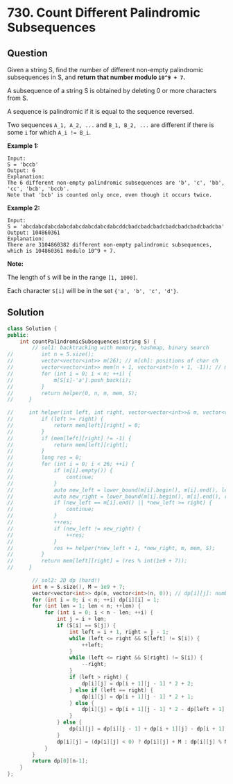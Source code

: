 # 730. Count Different Palindromic Subsequences

## Question

Given a string S, find the number of different non-empty palindromic subsequences in S, and **return that number modulo `10^9 + 7`.**

A subsequence of a string S is obtained by deleting 0 or more characters from S.

A sequence is palindromic if it is equal to the sequence reversed.

Two sequences `A_1, A_2, ...` and `B_1, B_2, ...` are different if there is some `i` for which `A_i != B_i`.

**Example 1:**

```text
Input: 
S = 'bccb'
Output: 6
Explanation: 
The 6 different non-empty palindromic subsequences are 'b', 'c', 'bb', 'cc', 'bcb', 'bccb'.
Note that 'bcb' is counted only once, even though it occurs twice.
```

**Example 2:**

```text
Input: 
S = 'abcdabcdabcdabcdabcdabcdabcdabcddcbadcbadcbadcbadcbadcbadcbadcba'
Output: 104860361
Explanation: 
There are 3104860382 different non-empty palindromic subsequences, which is 104860361 modulo 10^9 + 7.
```

**Note:**

The length of `S` will be in the range `[1, 1000]`.

Each character `S[i]` will be in the set `{'a', 'b', 'c', 'd'}`.

## Solution

```cpp
class Solution {
public:
    int countPalindromicSubsequences(string S) {
        // sol1: backtracking with memory, hashmap, binary search
//         int n = S.size();
//         vector<vector<int>> m(26); // m[ch]: positions of char ch
//         vector<vector<int>> mem(n + 1, vector<int>(n + 1, -1)); // mem[i][j]: number of palindrome subsequences in S[i:j]
//         for (int i = 0; i < n; ++i) {
//             m[S[i]-'a'].push_back(i);
//         }
//         return helper(0, n, m, mem, S);
//     }
    
//     int helper(int left, int right, vector<vector<int>>& m, vector<vector<int>>& mem, string& S) {
//         if (left >= right) {
//             return mem[left][right] = 0;
//         }
//         if (mem[left][right] != -1) {
//             return mem[left][right];
//         }
//         long res = 0;
//         for (int i = 0; i < 26; ++i) {
//             if (m[i].empty()) {
//                 continue;
//             }
//             auto new_left = lower_bound(m[i].begin(), m[i].end(), left);
//             auto new_right = lower_bound(m[i].begin(), m[i].end(), right) - 1;
//             if (new_left == m[i].end() || *new_left >= right) {
//                 continue;
//             }
//             ++res;
//             if (new_left != new_right) {
//                 ++res;
//             }
//             res += helper(*new_left + 1, *new_right, m, mem, S);
//         }
//         return mem[left][right] = (res % int(1e9 + 7));
//     }
        
        // sol2: 2D dp (hard!)
        int n = S.size(), M = 1e9 + 7;
        vector<vector<int>> dp(n, vector<int>(n, 0)); // dp[i][j]: number of palindrome subsequences in S[i:j]
        for (int i = 0; i < n; ++i) dp[i][i] = 1;
        for (int len = 1; len < n; ++len) {
            for (int i = 0; i < n - len; ++i) {
                int j = i + len;
                if (S[i] == S[j]) {
                    int left = i + 1, right = j - 1;
                    while (left <= right && S[left] != S[i]) {
                        ++left;
                    }
                    while (left <= right && S[right] != S[i]) {
                        --right;
                    }
                    if (left > right) {
                        dp[i][j] = dp[i + 1][j - 1] * 2 + 2;
                    } else if (left == right) {
                        dp[i][j] = dp[i + 1][j - 1] * 2 + 1;
                    } else {
                        dp[i][j] = dp[i + 1][j - 1] * 2 - dp[left + 1][right - 1];
                    }
                } else {
                    dp[i][j] = dp[i][j - 1] + dp[i + 1][j] - dp[i + 1][j - 1];
                }
                dp[i][j] = (dp[i][j] < 0) ? dp[i][j] + M : dp[i][j] % M;
            }
        }
        return dp[0][n-1];
    }
};
```

